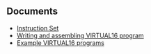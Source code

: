 ## Documents
- [Instruction Set](instructionset.md)  
- [Writing and assembling VIRTUAL16 program](assembling.md)  
- [Example VIRTUAL16 programs](examples.md)  